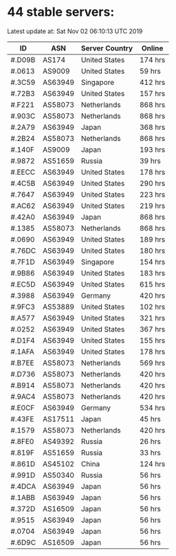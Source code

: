 # 44 stable servers:

Latest update at: Sat Nov 02 06:10:13 UTC 2019

| ID | ASN | Server Country | Online |
| -- | --- | -------------- | ------ |
| #.D09B | AS174 | United States | 174 hrs |
| #.0613 | AS9009 | United States | 59 hrs |
| #.3C59 | AS63949 | Singapore | 412 hrs |
| #.72B3 | AS63949 | United States | 157 hrs |
| #.F221 | AS58073 | Netherlands | 868 hrs |
| #.903C | AS58073 | Netherlands | 868 hrs |
| #.2A79 | AS63949 | Japan | 368 hrs |
| #.2B24 | AS58073 | Netherlands | 868 hrs |
| #.140F | AS9009 | Japan | 193 hrs |
| #.9872 | AS51659 | Russia | 39 hrs |
| #.EECC | AS63949 | United States | 178 hrs |
| #.4C5B | AS63949 | United States | 290 hrs |
| #.7647 | AS63949 | United States | 223 hrs |
| #.AC62 | AS63949 | United States | 219 hrs |
| #.42A0 | AS63949 | Japan | 868 hrs |
| #.1385 | AS58073 | Netherlands | 868 hrs |
| #.0690 | AS63949 | United States | 189 hrs |
| #.76DC | AS63949 | United States | 180 hrs |
| #.7F1D | AS63949 | Singapore | 154 hrs |
| #.9B86 | AS63949 | United States | 183 hrs |
| #.EC5D | AS63949 | United States | 615 hrs |
| #.3988 | AS63949 | Germany | 420 hrs |
| #.9FC3 | AS53889 | United States | 102 hrs |
| #.A577 | AS63949 | United States | 321 hrs |
| #.0252 | AS63949 | United States | 367 hrs |
| #.D1F4 | AS63949 | United States | 155 hrs |
| #.1AFA | AS63949 | United States | 178 hrs |
| #.B7EE | AS58073 | Netherlands | 569 hrs |
| #.D736 | AS58073 | Netherlands | 420 hrs |
| #.B914 | AS58073 | Netherlands | 420 hrs |
| #.9AC4 | AS58073 | Netherlands | 420 hrs |
| #.E0CF | AS63949 | Germany | 534 hrs |
| #.43FE | AS17511 | Japan | 45 hrs |
| #.1579 | AS58073 | Netherlands | 420 hrs |
| #.8FE0 | AS49392 | Russia | 26 hrs |
| #.819F | AS51659 | Russia | 33 hrs |
| #.861D | AS45102 | China | 124 hrs |
| #.991D | AS50340 | Russia | 56 hrs |
| #.4DCA | AS63949 | Japan | 56 hrs |
| #.1ABB | AS63949 | Japan | 56 hrs |
| #.372D | AS16509 | Japan | 56 hrs |
| #.9515 | AS63949 | Japan | 56 hrs |
| #.0704 | AS63949 | Japan | 56 hrs |
| #.6D9C | AS16509 | Japan | 56 hrs |

